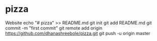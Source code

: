 # pizza
Website
echo "# pizza" >> README.md
git init
git add README.md
git commit -m "first commit"
git remote add origin https://github.com/dhanashreebole/pizza.git
git push -u origin master
